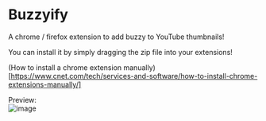 # Buzzyify
A chrome / firefox extension to add buzzy to YouTube thumbnails!

You can install it by simply dragging the zip file into your extensions!  

(How to install a chrome extension manually)[https://www.cnet.com/tech/services-and-software/how-to-install-chrome-extensions-manually/]  

Preview:  
![image](https://github.com/sstock2005/buzzyify-youtube/assets/144393153/2ad4078f-4855-42b8-b8a3-d002aa51972f)
